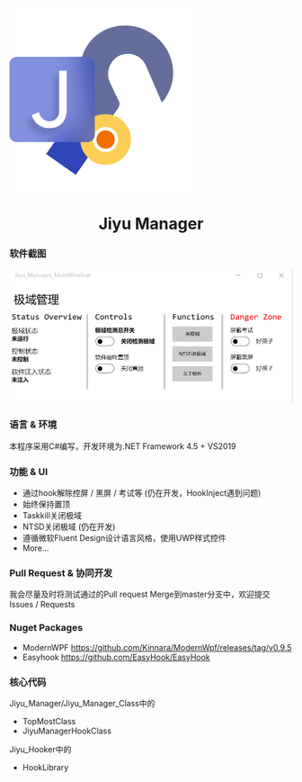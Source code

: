 <p><img src=/ICON/MainIcon.png align="middle"/></p>
<h1><center>Jiyu Manager</center></h1>

### 软件截图
![image](/Github_Pics/MainWindow_Pic.png)
### 语言 & 环境
本程序采用C#编写，开发环境为.NET Framework 4.5 + VS2019
### 功能 & UI
- 通过hook解除控屏 / 黑屏 / 考试等 (仍在开发，HookInject遇到问题)
- 始终保持置顶
- Taskkill关闭极域
- NTSD关闭极域 (仍在开发)
- 遵循微软Fluent Design设计语言风格，使用UWP样式控件
- More…
### Pull Request & 协同开发
我会尽量及时将测试通过的Pull request Merge到master分支中，欢迎提交Issues / Requests
### Nuget Packages
- ModernWPF https://github.com/Kinnara/ModernWpf/releases/tag/v0.9.5
- Easyhook https://github.com/EasyHook/EasyHook
### 核心代码
Jiyu_Manager/Jiyu_Manager_Class中的
- TopMostClass
- JiyuManagerHookClass

Jiyu_Hooker中的
- HookLibrary